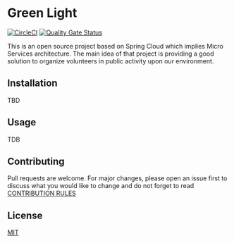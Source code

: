 # Green Light

[![CircleCI](https://circleci.com/gh/gvart/green-light.svg?style=shield)](https://circleci.com/gh/gvart/green-light) [![Quality Gate Status](https://sonarcloud.io/api/project_badges/measure?project=gvart_green-light&metric=alert_status)](https://sonarcloud.io/dashboard?id=gvart_green-light)

This is an open source project based on Spring Cloud which implies Micro Services 
architecture. The main idea of that project is providing a good solution to organize 
volunteers in public activity upon our environment.

## Installation

TBD

## Usage

TDB

## Contributing
Pull requests are welcome. For major changes, please open an issue first to discuss what you would like to change and do not forget to read [CONTRIBUTION RULES](./contributing.md)


## License
[MIT](https://choosealicense.com/licenses/mit/)